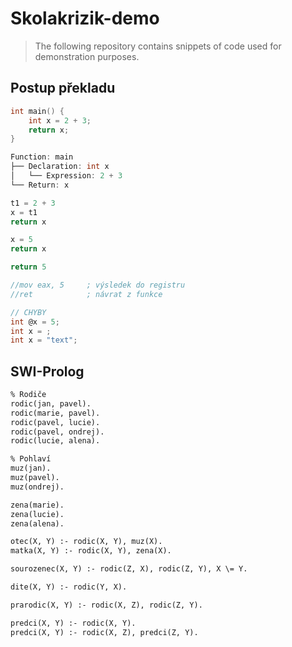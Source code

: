 # Skolakrizik-demo
> The following repository
> contains snippets of code used for demonstration purposes.

## Postup překladu
```c
int main() {
    int x = 2 + 3;
    return x;
}

Function: main
├── Declaration: int x
│   └── Expression: 2 + 3
└── Return: x

t1 = 2 + 3
x = t1
return x

x = 5
return x

return 5

//mov eax, 5     ; výsledek do registru
//ret            ; návrat z funkce

// CHYBY
int @x = 5;
int x = ;
int x = "text";
```


## SWI-Prolog

```pl 
% Rodiče
rodic(jan, pavel).
rodic(marie, pavel).
rodic(pavel, lucie).
rodic(pavel, ondrej).
rodic(lucie, alena).

% Pohlaví
muz(jan).
muz(pavel).
muz(ondrej).

zena(marie).
zena(lucie).
zena(alena).

otec(X, Y) :- rodic(X, Y), muz(X).
matka(X, Y) :- rodic(X, Y), zena(X).

sourozenec(X, Y) :- rodic(Z, X), rodic(Z, Y), X \= Y.

dite(X, Y) :- rodic(Y, X).

prarodic(X, Y) :- rodic(X, Z), rodic(Z, Y).

predci(X, Y) :- rodic(X, Y).
predci(X, Y) :- rodic(X, Z), predci(Z, Y).
```